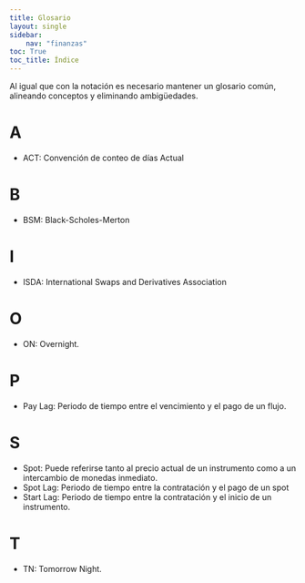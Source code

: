 ```yaml
---
title: Glosario
layout: single
sidebar:
    nav: "finanzas"
toc: True
toc_title: Índice
---
```


Al igual que con la notación es necesario mantener un glosario común, alineando conceptos y 
eliminando ambigüedades.

# A

- ACT: Convención de conteo de días Actual

# B

- BSM: Black-Scholes-Merton

# I

- ISDA: International Swaps and Derivatives Association

# O

- ON: Overnight.

# P

- Pay Lag: Periodo de tiempo entre el vencimiento y el pago de un flujo.

# S

- Spot: Puede referirse tanto al precio actual de un instrumento como a un intercambio de monedas inmediato.
- Spot Lag: Periodo de tiempo entre la contratación y el pago de un spot 
- Start Lag: Periodo de tiempo entre la contratación y el inicio de un instrumento.

# T

- TN: Tomorrow Night.
